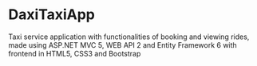 # DaxiTaxiApp
Taxi service application with functionalities of booking and viewing rides, made using ASP.NET MVC 5, WEB API 2 and Entity Framework 6 with frontend in HTML5, CSS3 and Bootstrap
